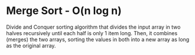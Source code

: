 # Merge Sort - O(n log n)

Divide and Conquer sorting algorithm that divides the input array in two halves recursively until each half is only 1 item long. Then, it combines (merges) the two arrays, sorting the values in both into a new array as long as the original array.